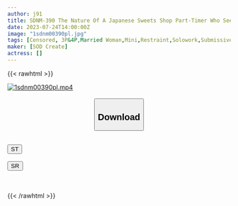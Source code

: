```yaml
---
author: j91
title: SDNM-390 The Nature Of A Japanese Sweets Shop Part-Timer Who Seems To Be Gentle And Gentle Is ‘A Female Wife In Estrus’ Yuki Kobashi 35 Years Old Chapter 2 Immoral Holiday Indulging In Sex With Multiple Men Who Take Turns Licking And Licking In A Neighborhood Love Hotel
date: 2023-07-24T14:00:00Z
image: "1sdnm00390pl.jpg"
tags: [Censored, 3P&4P,Married Woman,Mini,Restraint,Solowork,Submissive Woman]
maker: [SOD Create]
actress: []
---
```



{{< rawhtml >}}

<div class="video" data-videoid="lqGzZJ9vxKt74Wj">
    <a href="javascript:;">
        <img src="https://my.j91.asia/posts/1sdnm00390pl/1sdnm00390pl.jpg" width="WIDTH" height="HEIGHT" alt="1sdnm00390pl.mp4" loading="lazy">
    </a>
</div>

<script type="text/javascript" src="https://j91.asia/asset/on-demand-st.js"></script>

<br>
  <link rel="stylesheet" href="https://j91.asia/asset/bs5.css">
  
  <center>
  <button class="btn btn-primary" type="button" data-bs-toggle="collapse" data-bs-target=".multi-collapse" aria-expanded="false" aria-controls="multiCollapseExample1 multiCollapseExample2"><h2>Download</h2></button></center>
</p>
<div class="row">
  <div class="col">
    <div class="collapse multi-collapse" id="multiCollapseExample1">
      <div class="card card-body">
	      	      <br>
<div class="buttons">  
<a href="https://streamtape.to/v/lqGzZJ9vxKt74Wj"><button class="btn-hover color-3"><i class="fa fa-download"></i> ST</button></a></div>
    </div>
  </div>
</div>
  <div class="col">
    <div class="collapse multi-collapse" id="multiCollapseExample2">
      <div class="card card-body">
	      <br>
<div class="buttons">
    <a href="https://streamruby.com/its54aweszxx.html"><button class="btn-hover color-9"><i class="fa fa-download"></i> SR</button></a></div>
<br><br>
      </div>
    </div>
  </div>
</div>

{{< /rawhtml >}}
